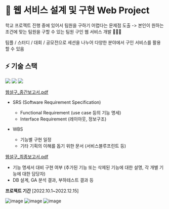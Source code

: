 # 🙌 웹 서비스 설계 및 구현 Web Project
학교 프로젝트 진행 중에 있어서 팀원을 구하기 어렵다는 문제점 도출
-> 본인이 원하는 조건에 맞는 팀원을 구할 수 있는 팀원 구인 웹 서비스 개발 🧑‍🤝‍🧑

팀플 / 스터디 / 대회 / 공모전으로 세션을 나누어 다양한 분야에서 구인 서비스를 활용할 수 있음


## ⚡ 기술 스택
<img src="https://img.shields.io/badge/react-61DAFB?style=flat-square&logo=react&logoColor=white"/> <img src="https://img.shields.io/badge/nodejs-339933?style=flat-square&logo=nodejs&logoColor=white"/> <img src="https://img.shields.io/badge/mysql-4479A1?style=flat-square&logo=mysql&logoColor=white"/>


[웹설구_중간보고서.pdf](https://github.com/kimdayeon37/Team-Up/files/13277653/_.pdf)
- SRS (Software Requirement Specification)
    - Functional Requirement (use case 등의 기능 명세)
    - Interface Requirement (레이아웃, 정보구조)
      
 - WBS
    - 기능별 구현 일정
    - 기타 기획의 이해를 돕기 위한 문서 (서비스블루프린트 등)

  
      
[웹설구_최종보고서.pdf](https://github.com/kimdayeon37/Team-Up/files/13277672/_.pdf)
- 기능 명세서 대비 구현 여부 (추가된 기능 또는 삭제된 기능에 대한 설명, 각 개별 기능에 대한 담당자)
- DB 설계, GA 분석 결과, 부하테스트 결과 등


<b>프로젝트 기간</b>
[2022.10.1~2022.12.15]


![image](https://github.com/kimdayeon37/Team-Up/assets/93921784/756e9928-b2ea-44f7-80b8-88e3818fb257)
![image](https://github.com/kimdayeon37/Team-Up/assets/93921784/f331d2c3-2074-4fe6-a549-ad52c7bd5148)
![image](https://github.com/kimdayeon37/Team-Up/assets/93921784/db0357a9-c320-40e6-bac7-3218f3fc2981)
